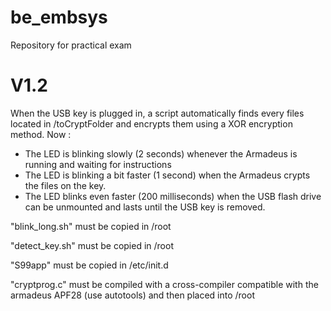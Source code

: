 # be_embsys
Repository for practical exam

# V1.2

When the USB key is plugged in, a script automatically finds every files located in /toCryptFolder and encrypts them using a XOR encryption method.
Now : 
  - The LED is blinking slowly (2 seconds) whenever the Armadeus is running and waiting for instructions
  - The LED is blinking a bit faster (1 second) when the Armadeus crypts the files on the key.
  - The LED blinks even faster (200 milliseconds) when the USB flash drive can be unmounted and lasts until the USB key is removed.


"blink_long.sh" must be copied in /root

"detect_key.sh" must be copied in /root

"S99app" must be copied in /etc/init.d

"cryptprog.c" must be compiled with a cross-compiler compatible with the armadeus APF28 (use autotools) and then placed into /root

